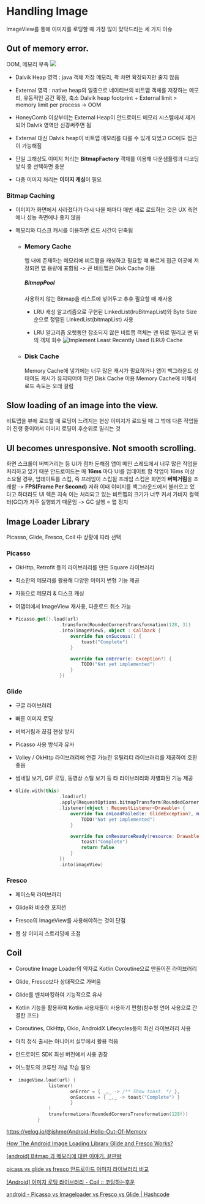 # Handling Image

ImageView를 통해 이미지를 로딩할 때 가장 많이 맞닥드리는 세 가지 이슈

## Out of memory error.

OOM, 메모리 부족
![](https://media.vlpt.us/images/jshme/post/49b4df11-5ceb-4492-9d4f-f40655655291/IMG_06A0242D2ABE-1.jpeg)

- Dalvik Heap 영역 : java 객체 저장 메모리, 꽉 차면 확장되지만 줄지 않음

- External 영역 : native heap의 일종으로 네이티브의 비트맵 객체를 저장하는 메모리, 유동적인 공간 확장, 축소 Dalvik heap footprint + External limit > memory limit per process -> OOM

- HoneyComb 이상부터는 External Heap이 안드로이드 메모리 시스템에서 제거되어 Dalvik 영역만 신경써주면 됨

- External 대신 Dalvik heap이 비트맵 메모리를 다룰 수 있게 되었고 GC에도 접근이 가능해짐

- 단일 고해상도 이미지 처리는 **BitmapFactory** 객체를 이용해 다운샘플링과 디코딩 방식 중 선택하면 충분

- 다중 이미지 처리는 **이미지 캐싱**이 필요

### Bitmap Caching

- 이미지가 화면에서 사라졌다가 다시 나올 때마다 매번 새로 로드하는 것은 UX 측면에나 성능 측면에나 좋지 않음

- 메모리와 디스크 캐시를 이용하면 로드 시간이 단축됨
  
  - ### Memory Cache
    
    앱 내에 존재하는 메모리에 비트맵을 캐싱하고 필요할 때 빠르게 접근
    이곳에 저장되면 앱 용량에 포함됨 -> 큰 비트맵은 Disk Cache 이용
    
    ##### BitmapPool
    
    사용하지 않는 Bitmap을 리스트에 넣어두고 추후 필요할 때 재사용
    
    - LRU 캐싱 알고리즘으로 구현된 LinkedList(lruBitmapList)와 Byte Size 순으로 정렬된 LinkedList(bitmapList) 사용
    
    - LRU 알고리즘 
      오랫동안 참조되지 않은 비트맵 객체는 맨 뒤로 밀리고 맨 뒤의 객체 회수
      ![Implement Least Recently Used (LRU) Cache](https://iq.opengenus.org/content/images/2018/06/lru-1.jpg)
      
  
  - ### Disk Cache
    
    Memory Cache에 넣기에는 너무 많은 캐시가 필요하거나 앱이 백그라운드 상태여도 캐시가 유지되어야 하면 Disk Cache 이용
    Memory Cache에 비해서 로드 속도는 오래 걸림



## Slow loading of an image into the view.

비트맵을 뷰에 로드할 때 로딩이 느려지는 현상
이미지가 로드될 때 그 밖에 다른 작업들이 진행 중이어서 이미지 로딩이 후순위로 밀리는 것

## UI becomes unresponsive. Not smooth scrolling.

화면 스크롤이 버벅거리는 등 UI가 점차 둔해짐
앱이 메인 스레드에서 너무 많은 작업을 처리하고 있기 때문
안드로이드는 매 **16ms** 마다 UI를 업데이트 함
작업이 16ms 이상 소요될 경우, 업데이트를 스킵, 즉 프레임이 스킵됨
프레임 스킵은 화면의 **버벅거림**을 초래함 -> **FPS(Frame Per Second)** 저하
이때 이미지를 백그라운드에서 불러오고 있다고 하더라도 UI 렉은 지속
이는 처리되고 있는 비트맵의 크기가 너무 커서 가비지 컬렉터(GC)가 자주 실행되기 때문임 -> GC 실행 = 앱 정지



## Image Loader Library

Picasso, Glide, Fresco, Coil 中 상황에 따라 선택

### Picasso

- OkHttp, Retrofit 등의 라이브러리를 만든 Square 라이브러리

- 최소한의 메모리를 활용해 다양한 이미지 변형 기능 제공

- 자동으로 메모리 & 디스크 캐싱

- 어댑터에서 ImageView 재사용, 다운로드 취소 가능

- ```kotlin
  Picasso.get().load(url)
                  .transform(RoundedCornersTransformation(128, 3))
                  .into(imageView5, object : Callback {
                      override fun onSuccess() {
                          toast("Complete")
                      }
  
                      override fun onError(e: Exception?) {
                          TODO("Not yet implemented")
                      }
                  })
  ```

### Glide

- 구글 라이브러리

- 빠른 이미지 로딩

- 버벅거림과 끊김 현상 방지

- Picasso 사용 방식과 유사

- Volley / OkHttp 라이브러리에 연결 가능한 유틸리티 라이브러리를 제공하여 호환 좋음

- 썸네일 보기, GIF 로딩, 동영상 스틸 보기 등 타 라이브러리와 차별화된 기능 제공

- ```kotlin
  Glide.with(this)
                  .load(url)
                  .apply(RequestOptions.bitmapTransform(RoundedCornersTransformation(128, 3)))
                  .listener(object : RequestListener<Drawable> {
                      override fun onLoadFailed(e: GlideException?, model: Any?, target: Target<Drawable>?, isFirstResource: Boolean): Boolean {
                          TODO("Not yet implemented")
                      }
  
                      override fun onResourceReady(resource: Drawable?, model: Any?, target: Target<Drawable>?, dataSource: DataSource?, isFirstResource: Boolean): Boolean {
                          toast("Complete")
                          return false
                      }
                  })
                  .into(imageView)
  ```

### Fresco

- 페이스북 라이브러리

- Glide와 비슷한 포지션

- Fresco의 ImageView를 사용해야하는 것이 단점

- 웹 상 이미지 스트리밍에 초점

## Coil

- Coroutine Image Loader의 약자로 Kotlin Coroutine으로 만들어진 라이브러리

- Glide, Fresco보다 상대적으로 가벼움

- Glide를 벤치마킹하여 기능적으로 유사

- Kotlin 기능을 활용하여 Kotlin 사용자들이 사용하기 편함(함수형 언어 사용으로 간결한 코드)

- Coroutines, OkHttp, Okio, AndroidX Lifecycles등의 최신 라이브러리 사용

- 아직 정식 출시는 아니어서 실무에서 활용 적음

- 안드로이드 SDK 최신 버전에서 사용 권장

- 어느정도의 코루틴 개념 학습 필요

- ```kotlin
   imageView.load(url) {
              listener(
                      onError = { _,_ -> /** Show toast. */ },
                      onSuccess = { _,_ -> toast("Complete") }
                      }
              )
              transformations(RoundedCornersTransformation(128f))
          }
  ```



https://velog.io/@jshme/Android-Hello-Out-Of-Memory

[How The Android Image Loading Library Glide and Fresco Works?](https://blog.mindorks.com/how-the-android-image-loading-library-glide-and-fresco-works-962bc9d1cc40)

[[android] Bitmap 과 메모리에 대한 이야기. 끝판왕](https://aroundck.tistory.com/2535)

[picass vs glide vs fresco 안드로이드 이미지 라이브러리 비교](https://jinsangjin.tistory.com/11)

[[Android] 이미지 로딩 라이브러리 - Coil :: 코딩하는후운](https://hooun.tistory.com/26)

[android - Picasso vs Imageloader vs Fresco vs Glide | Hashcode](https://hashcode.co.kr/questions/1074/picasso-vs-imageloader-vs-fresco-vs-glide)
